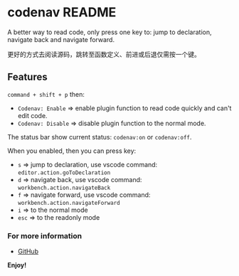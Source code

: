 # codenav README

A better way to read code, only press one key to: jump to declaration, navigate back and navigate forward.

更好的方式去阅读源码，跳转至函数定义、前进或后退仅需按一个键。

## Features

`command + shift + p` then:

- `Codenav: Enable` => enable plugin function to read code quickly and can't edit code.
- `Codenav: Disable` => disable plugin function to the normal mode.

The status bar show current status: `codenav:on` or `codenav:off`.

When you enabled, then you can press key:

- `s` => jump to declaration, use vscode command: `editor.action.goToDeclaration`
- `d` => navigate back, use vscode command: `workbench.action.navigateBack`
- `f` => navigate forward, use vscode command: `workbench.action.navigateForward`
- `i` => to the normal mode
- `esc` => to the readonly mode

### For more information

* [GitHub](https://github.com/lqqyt2423/codenav)

**Enjoy!**
